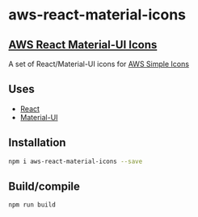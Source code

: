 aws-react-material-icons
==========================

## [AWS React Material-UI Icons](https://philcruz@github.com/philcruz/aws-react-material-icons.git)

A set of React/Material-UI icons for [AWS Simple Icons](https://aws.amazon.com/architecture/icons/)


## Uses


- [React](http://facebook.github.io/react/)
- [Material-UI](http://material-ui.com/)

## Installation
```sh
npm i aws-react-material-icons --save
```

## Build/compile
```sh
npm run build
```


